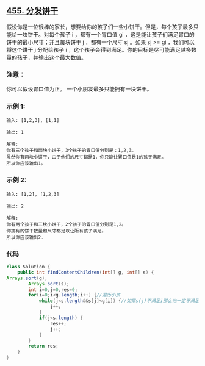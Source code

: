 ## [455. 分发饼干](https://leetcode-cn.com/problems/assign-cookies/)

假设你是一位很棒的家长，想要给你的孩子们一些小饼干。但是，每个孩子最多只能给一块饼干。对每个孩子 i ，都有一个胃口值 gi ，这是能让孩子们满足胃口的饼干的最小尺寸；并且每块饼干 j ，都有一个尺寸 sj 。如果 sj >= gi ，我们可以将这个饼干 j 分配给孩子 i ，这个孩子会得到满足。你的目标是尽可能满足越多数量的孩子，并输出这个最大数值。

### **注意：**

你可以假设胃口值为正。
一个小朋友最多只能拥有一块饼干。

### **示例 1:**

```
输入: [1,2,3], [1,1]

输出: 1

解释: 
你有三个孩子和两块小饼干，3个孩子的胃口值分别是：1,2,3。
虽然你有两块小饼干，由于他们的尺寸都是1，你只能让胃口值是1的孩子满足。
所以你应该输出1。
```

### **示例 2:**

```
输入: [1,2], [1,2,3]

输出: 2

解释: 
你有两个孩子和三块小饼干，2个孩子的胃口值分别是1,2。
你拥有的饼干数量和尺寸都足以让所有孩子满足。
所以你应该输出2.
```

### 代码

```java
class Solution {
    public int findContentChildren(int[] g, int[] s) {
Arrays.sort(g);
		Arrays.sort(s);
		int i=0,j=0,res=0;
		for(i=0;i<g.length;i++) {//遍历小孩
			while(j<s.length&&s[j]<g[i]) {//如果s(j)不满足i那么他一定不满足i之后的所有小朋友
				j++;
			}
			if(j<s.length) {
				res++;
				j++;
			}
		}
		return res;
    }
}
```

